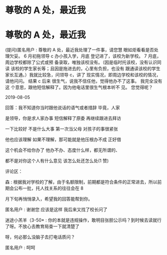 # 尊敬的 A 处，最近我

# 尊敬的 A 处，最近我

(提问)匿名用户 : 尊敬的 A 处，最近我处理了一件事，请您慧 眼如炬看看是否处理欠妥。 6 月初拖领导 c 办小孩入学，月底 登记进了，该校为新学校。 7 月底，周边学校都除了公式或预 备录取，唯独该校没有。（因是临时托该校，没有认识同读 该校的学生家长等；且因是拖进去的，心里有负担，也没有 跟通读该校的学生家长互通。）我就比较急，问领导 c，讲了 现实情况，即周边学校和该校的情况，请他问问。 结果 c 后来 很生气，说我不信任他，觉得他办不了这事。 我完全没有这 个意思，跟他短信解释了。因为他电话里很生气根本听不 见。 您觉得呢？

2019-08-05

回答：我不知道你当时跟他说话的语气或者措辞 毕竟，人家

是领导，你是求人家办事 短信解释了原委 再继续跟进去拜访

一下比较好 不是什么大事 第一次当父母 对孩子的事很紧张

他也应该理解 如果不理解，那可能就是他压根办不成 正好借

这个机会不给你办了 他办不办、态度什么样，都无所谓的、

都不是对你这个人有什么意见 该怎么处还怎么处(1 赞)

评论区：

森 : 根据我对学校的了解，由于名额限制，前期都是符合条件的正常进去，所以前期会公布一批，托人找关系的往往会在 8

月下旬再悄悄录入，希望我的回答能帮到你。

匿名用户 : 谢谢您 应该是这样 我后来又找了校长问了

迷途小羔羊（3-50* : 你的本就是违规操作，敢明目张胆公示吗？到时候去读就行了呀。不放心去教育局查一下就清楚了

呀，何必那么没脑子去打电话质问？

匿名用户 : 呵呵